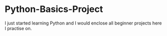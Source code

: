 # Python-Basics-Project
I just started learning Python and I would enclose all beginner projects here I practise on.
